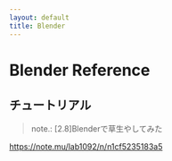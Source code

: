 ```yaml
---
layout: default
title: Blender
---
```


# Blender Reference

## チュートリアル

> note.: [2.8]Blenderで草生やしてみた 

https://note.mu/lab1092/n/n1cf5235183a5

